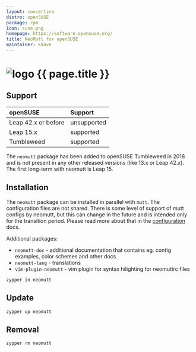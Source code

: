 ```yaml
---
layout: concertina
distro: openSUSE
package: rpm
icon: suse.png
homepage: https://software.opensuse.org/
title: NeoMutt for openSUSE
maintainer: kdave
---
```


# ![logo](/images/distros/{{page.icon}}) {{ page.title }}

## Support <a id="support"></a>

| openSUSE     | Support                     |
| :----------- | :-------------------------- |
| Leap 42.x or before | unsupported          |
| Leap 15.x    | supported                   |
| Tumbleweed   | supported                   |

The `neomutt` package has been added to openSUSE Tumbleweed in 2018 and is not
present in any other released versions (like 13.x or Leap 42.x). The first
long-term with neomutt is Leap 15.

## Installation <a id="install"></a>

The `neomutt` package can be installed in parallel with `mutt`. The
configuration files are not shared. There is some level of support of mutt
configs by neomutt, but this can change in the future and is intended only for
the transition period. Please read more about that in the
[configuration](https://www.neomutt.org/guide/configuration) docs.

Additional packages:

* `neomutt-doc` - additional documentation that contains eg. config examples, color schemes and other docs
* `neomutt-lang` - translations
* `vim-plugin-neomutt` - vim plugin for syntax hilighting for neomuttrc files

```
zypper in neomutt
```

## Update <a id="update"></a>

```
zypper up neomutt
```

## Removal <a id="remove"></a>

```
zypper rm neomutt
```
